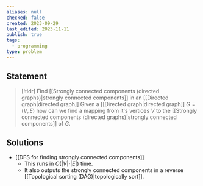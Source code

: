 ```yaml
---
aliases: null
checked: false
created: 2023-09-29
last_edited: 2023-11-11
publish: true
tags:
  - programming
type: problem
---
```

## Statement

> [!tldr] Find [[Strongly connected components (directed graphs)|strongly connected components]] in an [[Directed graph|directed graph]]
> Given a [[Directed graph|directed graph]] $G = (V,E)$ how can we find a mapping from it's vertices $V$ to the [[Strongly connected components (directed graphs)|strongly connected components]] of $G$.

## Solutions

- [[DFS for finding strongly connected components]]
	- This runs in $O(\vert V \vert \cdot \vert E \vert)$ time.
	- It also outputs the strongly connected components in a reverse [[Topological sorting (DAG)|topologically sort]].
